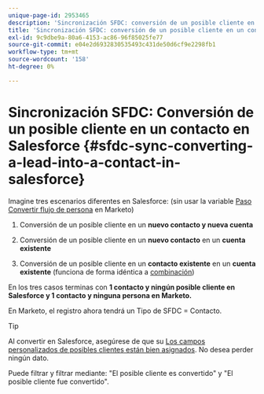 ```yaml
---
unique-page-id: 2953465
description: 'Sincronización SFDC: conversión de un posible cliente en un contacto en Salesforce, Marketo Docs, documentación del producto'
title: 'Sincronización SFDC: conversión de un posible cliente en un contacto en Salesforce'
exl-id: 9c9dbe9a-80a6-4153-ac86-96f85025fe77
source-git-commit: e04e2d6932830535493c431de50d6cf9e2298fb1
workflow-type: tm+mt
source-wordcount: '158'
ht-degree: 0%

---
```


# Sincronización SFDC: Conversión de un posible cliente en un contacto en Salesforce {#sfdc-sync-converting-a-lead-into-a-contact-in-salesforce}

Imagine tres escenarios diferentes en Salesforce: (sin usar la variable [Paso Convertir flujo de persona](/help/marketo/product-docs/core-marketo-concepts/smart-campaigns/flow-actions/convert-person.md) en Marketo)

1. Conversión de un posible cliente en un **nuevo contacto y nueva cuenta**
1. Conversión de un posible cliente en un **nuevo contacto** en un **cuenta existente**

1. Conversión de un posible cliente en un **contacto existente** en un **cuenta existente** (funciona de forma idéntica a [combinación](/help/marketo/product-docs/crm-sync/salesforce-sync/sfdc-sync-details/sfdc-sync-merging-a-lead-contact-person.md))

En los tres casos terminas con **1 contacto y ningún posible cliente en Salesforce y 1 contacto y ninguna persona en Marketo.**

En Marketo, el registro ahora tendrá un Tipo de SFDC = Contacto.

>[!TIP]
>
>Al convertir en Salesforce, asegúrese de que su [Los campos personalizados de posibles clientes están bien asignados](https://help.salesforce.com/apex/HTViewHelpDoc?id=customize_mapleads.htm). No desea perder ningún dato.

Puede filtrar y filtrar mediante: &quot;El posible cliente es convertido&quot; y &quot;El posible cliente fue convertido&quot;.
